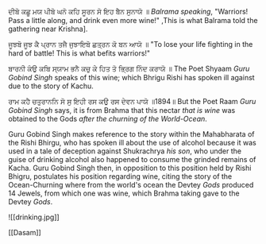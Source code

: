 ਦੀਬੋ ਕਛੂ ਮਯ ਪੀਬੋ ਘਨੋ ਕਹਿ ਸੂਰਨ ਸੋ ਇਹ ਬੈਨ ਸੁਨਾਯੋ ॥
*Balrama speaking*, "Warriors! Pass a little along, and drink even more wine!" ,This is what Balrama told the gathering near Krishna].

ਜੂਝਬੋ ਜੂਝ ਕੈ ਪ੍ਰਾਨ ਤਜੈ ਜੁਝਾਇਬੋ ਛਤ੍ਰਨ ਕੋ ਬਨ ਆਯੋ ॥
"To lose your life fighting in the hard of battle! This is what befits warriors!"

ਬਾਰਨੀ ਕੰਉ ਕਬਿ ਸ੍ਯਾਮ ਭਨੈ ਕਚੁ ਕੇ ਹਿਤ ਤੋ ਭ੍ਰਿਗ ਨਿੰਦ ਕਰਾਯੋ ॥
The Poet Shyaam *Guru Gobind Singh* speaks of this wine; which Bhrigu Rishi has spoken ill against due to the story of Kachu.

ਰਾਮ ਕਹੈ ਚਤੁਰਾਨਨਿ ਸੋ ਸੁ ਇਹੀ ਰਸ ਕਉ ਰਸ ਦੇਵਨ ਪਾਯੋ ॥1894॥
But the Poet Raam *Guru Gobind Singh* says, it is from Brahma that this nectar *that is wine* was obtained to the Gods *after the churning of the World-Ocean*.

Guru Gobind Singh makes reference to the story within the Mahabharata of the Rishi Bhirgu, who has spoken ill about the use of alcohol because it was used in a tale of deception against Shukrachrya *his son*, who under the guise of drinking alcohol also happened to consume the grinded remains of Kacha. Guru Gobind Singh then, in opposition to this position held by Rishi Bhigru, postulates his position regarding wine, citing the story of the Ocean-Churning where from the world's ocean the Devtey *Gods* produced 14 Jewels, from which one was wine, which Brahma taking gave to the Devtey *Gods*.

![[drinking.jpg]]

[[Dasam]]

